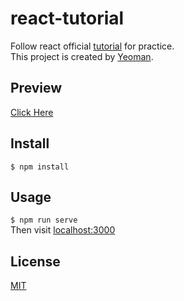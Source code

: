 # react-tutorial


Follow react official [tutorial](https://reactjs.org/tutorial/tutorial.html) for practice.  
This project is created by [Yeoman](http://yeoman.io/).

## Preview
[Click Here](https://mya12321.github.io/react-tutorial/dist)

## Install
`$ npm install`

## Usage
`$ npm run serve`  
Then visit [localhost:3000](http://localhost:3000)

## License
[MIT](./LICENSE)
